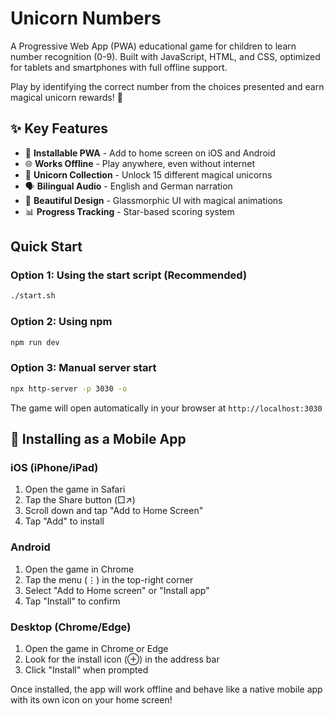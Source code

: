 # Unicorn Numbers

A Progressive Web App (PWA) educational game for children to learn number recognition (0-9). Built with JavaScript, HTML, and CSS, optimized for tablets and smartphones with full offline support.

Play by identifying the correct number from the choices presented and earn magical unicorn rewards! 🦄

## ✨ Key Features

- 📱 **Installable PWA** - Add to home screen on iOS and Android
- 🌐 **Works Offline** - Play anywhere, even without internet
- 🦄 **Unicorn Collection** - Unlock 15 different magical unicorns
- 🗣️ **Bilingual Audio** - English and German narration
- 🎨 **Beautiful Design** - Glassmorphic UI with magical animations
- 📊 **Progress Tracking** - Star-based scoring system

## Quick Start

### Option 1: Using the start script (Recommended)

```bash
./start.sh
```

### Option 2: Using npm

```bash
npm run dev
```

### Option 3: Manual server start

```bash
npx http-server -p 3030 -o
```

The game will open automatically in your browser at `http://localhost:3030`

## 📱 Installing as a Mobile App

### iOS (iPhone/iPad)

1. Open the game in Safari
2. Tap the Share button (□↗)
3. Scroll down and tap "Add to Home Screen"
4. Tap "Add" to install

### Android

1. Open the game in Chrome
2. Tap the menu (⋮) in the top-right corner
3. Select "Add to Home screen" or "Install app"
4. Tap "Install" to confirm

### Desktop (Chrome/Edge)

1. Open the game in Chrome or Edge
2. Look for the install icon (⊕) in the address bar
3. Click "Install" when prompted

Once installed, the app will work offline and behave like a native mobile app with its own icon on your home screen!
